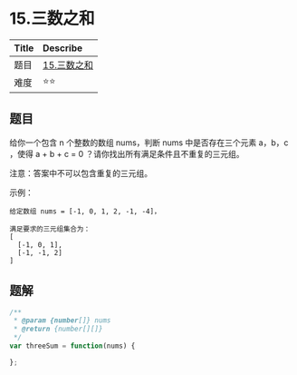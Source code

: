 # 15.三数之和

| Title | Describe                                                |
| :---- | :------------------------------------------------------ |
| 题目  | [15.三数之和](https://leetcode-cn.com/problems/3sum/) |
| 难度  | ⭐⭐                                                  |

## 题目

给你一个包含 n 个整数的数组 nums，判断 nums 中是否存在三个元素 a，b，c ，使得 a + b + c = 0 ？请你找出所有满足条件且不重复的三元组。

注意：答案中不可以包含重复的三元组。

示例：

```
给定数组 nums = [-1, 0, 1, 2, -1, -4]，

满足要求的三元组集合为：
[
  [-1, 0, 1],
  [-1, -1, 2]
]
```

## 题解

```javascript
/**
 * @param {number[]} nums
 * @return {number[][]}
 */
var threeSum = function(nums) {

};
```
